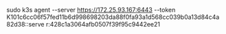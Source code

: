 
 sudo k3s agent --server https://172.25.93.167:6443 --token K101c6cc06f57fed11b6d998698203da88f0fa93a1d568cc039b0a13d84c4a82d38::serve
r:428c1a3064afb0507f39f95c9442ee21

